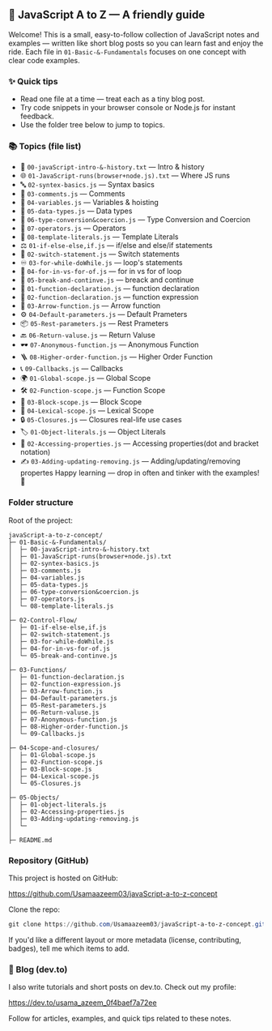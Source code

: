 ## 🚀 JavaScript A to Z — A friendly guide

Welcome! This is a small, easy-to-follow collection of JavaScript notes and examples — written like short blog posts so you can learn fast and enjoy the ride. Each file in `01-Basic-&-Fundamentals` focuses on one concept with clear code examples.

### ✨ Quick tips

- Read one file at a time — treat each as a tiny blog post.
- Try code snippets in your browser console or Node.js for instant feedback.
- Use the folder tree below to jump to topics.

### 📚 Topics (file list)

- 📝 `00-javaScript-intro-&-history.txt` — Intro & history
- 🌐 `01-JavaScript-runs(browser+node.js).txt` — Where JS runs
- 🔤 `02-syntex-basics.js` — Syntax basics
- 💬 `03-comments.js` — Comments
- 🔢 `04-variables.js` — Variables & hoisting
- 🔎 `05-data-types.js` — Data types
- 🔄 `06-type-conversion&coercion.js` — Type Conversion and Coercion
- 🧮 `07-operators.js` — Operators
- 📝 `08-template-literals.js` — Template Literals
- ⚖️ `01-if-else-else,if.js` — if/else and else/if statements
- 🔀 `02-switch-statement.js` — Switch statements
- ♾️ `03-for-while-doWhile.js` — loop's statements
- 🔁 `04-for-in-vs-for-of.js` — for in vs for of loop
- 🚦 `05-break-and-continve.js` — breack and continue
- 🧩 `01-function-declaration.js` — function declaration
- 🔧 `02-function-declaration.js` — function expression
- 🎯 `03-Arrow-function.js` — Arrow function
- ⚙️ `04-Default-parameters.js` — Default Prameters
- 📦 `05-Rest-parameters.js` — Rest Prameters
- 🔙 `06-Return-valuse.js` — Return Valuse
- 🕶️ `07-Anonymous-function.js` — Anonymous Function
- 🪜 `08-Higher-order-function.js` — Higher Order Function
- 📞 `09-Callbacks.js` — Callbacks
- 🌍 `01-Global-scope.js` — Global Scope
- 🛠️ `02-Function-scope.js` — Function Scope
- 🚧 `03-Block-scope.js` — Block Scope
- 🧭 `04-Lexical-scope.js` — Lexical Scope
- 🔒 `05-Closures.js` — Closures real-life use cases
- 🏷️ `01-Object-literals.js` — Object Literals
- 🔑 `02-Accessing-properties.js` — Accessing properties(dot and bracket notation)
- ✍️ `03-Adding-updating-removing.js` — Adding/updating/removing propertes
  Happy learning — drop in often and tinker with the examples! 🌱

### Folder structure

Root of the project:

```
javaScript-a-to-z-concept/
├─ 01-Basic-&-Fundamentals/
│  ├─ 00-javaScript-intro-&-history.txt
│  ├─ 01-JavaScript-runs(browser+node.js).txt
│  ├─ 02-syntex-basics.js
│  ├─ 03-comments.js
│  ├─ 04-variables.js
│  ├─ 05-data-types.js
│  ├─ 06-type-conversion&coercion.js
│  ├─ 07-operators.js
│  └─ 08-template-literals.js
│
├─ 02-Control-Flow/
│  ├─ 01-if-else-else,if.js
│  ├─ 02-switch-statement.js
│  ├─ 03-for-while-doWhile.js
│  ├─ 04-for-in-vs-for-of.js
│  └─ 05-break-and-continve.js
│
├─ 03-Functions/
│  ├─ 01-function-declaration.js
│  ├─ 02-function-expression.js
│  ├─ 03-Arrow-function.js
│  ├─ 04-Default-parameters.js
│  ├─ 05-Rest-parameters.js
│  ├─ 06-Return-valuse.js
│  ├─ 07-Anonymous-function.js
│  ├─ 08-Higher-order-function.js
│  └─ 09-Callbacks.js
│
├─ 04-Scope-and-closures/
│  ├─ 01-Global-scope.js
│  ├─ 02-Function-scope.js
│  ├─ 03-Block-scope.js
│  ├─ 04-Lexical-scope.js
│  └─ 05-Closures.js
│
├─ 05-Objects/
│  ├─ 01-object-literals.js
│  ├─ 02-Accessing-properties.js
│  ├─ 03-Adding-updating-removing.js
│  └─
│
├─ README.md
```

### Repository (GitHub)

This project is hosted on GitHub:

https://github.com/Usamaazeem03/javaScript-a-to-z-concept

Clone the repo:

```powershell
git clone https://github.com/Usamaazeem03/javaScript-a-to-z-concept.git
```

If you'd like a different layout or more metadata (license, contributing, badges), tell me which items to add.

### 📝 Blog (dev.to)

I also write tutorials and short posts on dev.to. Check out my profile:

https://dev.to/usama_azeem_0f4baef7a72ee

Follow for articles, examples, and quick tips related to these notes.
